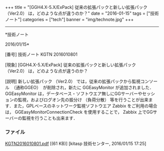 ﻿+++
title = "[GGH4.X-5.X/ExPack] 従来の拡張パックと新しい拡張パック （Ver2.0） は，どのような点が違うのか？"
date = "2016-01-15"
tags = ["技術ノート"]
categories = ["tech"]
banner = "img/technote.jpg"
+++

-----------------------------------------------------------------------------------------------------------------------------

*技術ノート

2016/01/15*


[番号]
技術ノート KGTN 2016010801

[現象]
[GGH4.X-5.X/ExPack] 従来の拡張パックと新しい拡張パック （Ver2.0）
は，どのような点が違うのか？

[説明]
新しい拡張パック （Ver2.0）
では，従来の拡張パックから監視コンソール　（通称GGEO）　が削除され，新たに
GGEasyMonitor が追加されました． GGEasyMonitor
は，データベース・ソフトウエア無しにGGサーバーやセッションの監視，およびログオン先の振分け
（負荷分散）
等を行うことが出来ます．また，GPLベースのネットワーク監視ソフトウエア
Zabbix をご利用の場合は， GGEasyMonitorConnectionCheck
を使用することで， Zabbix 上でGGサーバーの監視を行うことも出来ます．


### ファイル

 
 


[KGTN2016010801.pdf](http://techreport.kitasp.net/attachments/download/2417/KGTN2016010801.pdf)
 [(61 KB)] [kitasp 技術センター, 2016/01/15
17:25]


 


 

